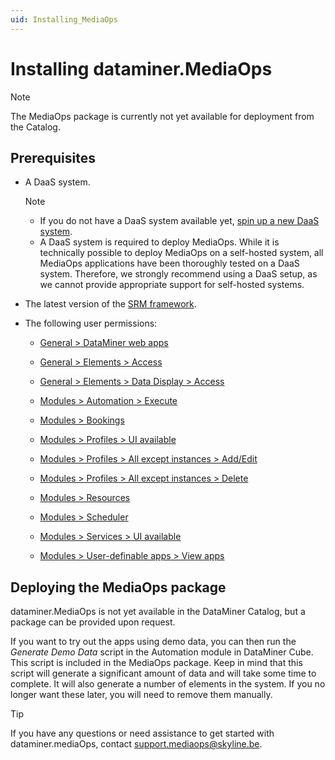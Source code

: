 ```yaml
---
uid: Installing_MediaOps
---
```


# Installing dataminer.MediaOps

> [!NOTE]
> The MediaOps package is currently not yet available for deployment from the Catalog.

## Prerequisites

- A DaaS system.

  > [!NOTE]
  >
  > - If you do not have a DaaS system available yet, [spin up a new DaaS system](xref:Creating_a_DMS_on_dataminer_services).
  > - A DaaS system is required to deploy MediaOps. While it is technically possible to deploy MediaOps on a self-hosted system, all MediaOps applications have been thoroughly tested on a DaaS system. Therefore, we strongly recommend using a DaaS setup, as we cannot provide appropriate support for self-hosted systems.

- The latest version of the [SRM framework](xref:deploying_srm).

- The following user permissions:

  - [General > DataMiner web apps](xref:DataMiner_user_permissions#general--dataminer-web-apps)

  - [General > Elements > Access](xref:DataMiner_user_permissions#general--elements--access)

  - [General > Elements > Data Display > Access](xref:DataMiner_user_permissions#general--elements--data-display--access)

  - [Modules > Automation > Execute](xref:DataMiner_user_permissions#modules--automation--execute)

  - [Modules > Bookings](xref:DataMiner_user_permissions#modules--bookings)

  - [Modules > Profiles > UI available](xref:DataMiner_user_permissions#modules--profiles--ui-available)

  - [Modules > Profiles > All except instances > Add/Edit](xref:DataMiner_user_permissions#modules--profiles--all-except-instances--addedit)

  - [Modules > Profiles > All except instances > Delete](xref:DataMiner_user_permissions#modules--profiles--all-except-instances--delete)

  - [Modules > Resources](xref:DataMiner_user_permissions#modules--resources)

  - [Modules > Scheduler](xref:DataMiner_user_permissions#modules--scheduler)

  - [Modules > Services > UI available](xref:DataMiner_user_permissions#modules--services--ui-available)

  - [Modules > User-definable apps > View apps](xref:DataMiner_user_permissions#modules--user-definable-apps--view-apps)

## Deploying the MediaOps package

dataminer.MediaOps is not yet available in the DataMiner Catalog, but a package can be provided upon request.

If you want to try out the apps using demo data, you can then run the *Generate Demo Data* script in the Automation module in DataMiner Cube. This script is included in the MediaOps package. Keep in mind that this script will generate a significant amount of data and will take some time to complete. It will also generate a number of elements in the system. If you no longer want these later, you will need to remove them manually.

> [!TIP]
> If you have any questions or need assistance to get started with dataminer.mediaOps, contact <support.mediaops@skyline.be>.
